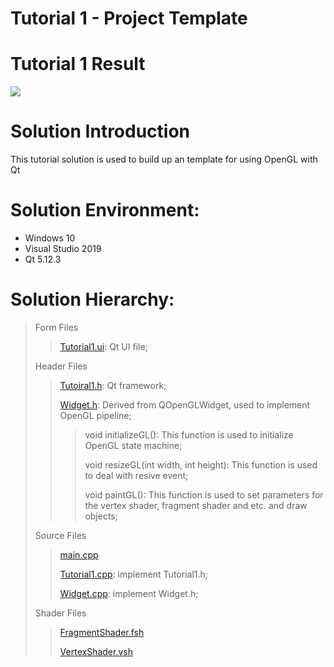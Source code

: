 Tutorial 1 - Project Template
=============================

# Tutorial 1 Result
![](https://github.com/jingyangcarl/QtOpenGLTutorials/blob/master/Code/Tutorial1/Tutorial1/result.jpg)

# Solution Introduction
This tutorial solution is used to build up an template for using OpenGL with Qt

# Solution Environment:
* Windows 10
* Visual Studio 2019
* Qt 5.12.3

# Solution Hierarchy:
> Form Files
>> [Tutorial1.ui](https://github.com/jingyangcarl/QtOpenGLTutorials/blob/master/Code/Tutorial1/Tutorial1/Tutorial1.ui): Qt UI file;
>
> Header Files
>> [Tutoiral1.h](https://github.com/jingyangcarl/QtOpenGLTutorials/blob/master/Code/Tutorial1/Tutorial1/Tutorial1.h): Qt framework;
>>
>> [Widget.h](https://github.com/jingyangcarl/QtOpenGLTutorials/blob/master/Code/Tutorial1/Tutorial1/Widget.h): Derived from QOpenGLWidget, used to implement OpenGL pipeline;
>>
>>> void initializeGL(): This function is used to initialize OpenGL state machine;
>>> 
>>> void resizeGL(int width, int height): This function is used to deal with resive event;
>>>
>>> void paintGL(): This function is used to set parameters for the vertex shader, fragment shader and etc. and draw objects;
>>
>
> Source Files
>> [main.cpp](https://github.com/jingyangcarl/QtOpenGLTutorials/tree/master/Code/Tutorial1/main.cpp)
>>
>> [Tutorial1.cpp](https://github.com/jingyangcarl/QtOpenGLTutorials/tree/master/Code/Tutorial1/Tutorial1.cpp): implement Tutorial1.h;
>>
>> [Widget.cpp](https://github.com/jingyangcarl/QtOpenGLTutorials/tree/master/Code/Tutorial1/Widget.cpp): implement Widget.h;
>
> Shader Files
>> [FragmentShader.fsh](https://github.com/jingyangcarl/QtOpenGLTutorials/tree/master/Code/Tutorial1/FragmentShader.fsh)
>>
>> [VertexShader.vsh](https://github.com/jingyangcarl/QtOpenGLTutorials/tree/master/Code/Tutorial1/VertexShader.vsh)
>
